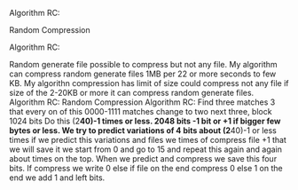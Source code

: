 Algorithm RC:

Random Compression

Algorithm RC:

Random generate file possible to compress but not any file.
My algorithm can compress random generate files 1MB per 22 or more seconds to few KB. My algorithn compression has limit of size could compress not any file if size of the 2-20KB or more it can compress random generate files.
Algorithm RC:
Random Compression
Algorithm RC:
Find three matches 3 that every on of this 0000-1111 matches change to two next three, block 1024 bits Do this (2**40)-1 times or less.
2048 bits -1 bit or +1 if bigger few bytes or less.
We try to predict variations of 4 bits about (2**40)-1 or less times if we predict this variations and files we times of compress file +1 that we will save it we start from 0 and go to 15 and repeat this again and again about times on the top. When we predict and compress we save this four bits. If compress we write 0 else if file on the end compress 0 else 1 on the end we add 1 and left bits.
